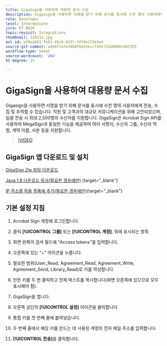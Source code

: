 ```yaml
---
title: GigaSign을 사용하여 대용량 문서 수집
description: Gigasign을 사용하면 서명을 받기 위해 문서를 동시에 수천 명의 사용자에게 전송, 수집 및 추적할 수 있습니다
role: Developer
level: Intermediate
jira: KT-6626
topic-revisit: Integrations
thumbnail: 328113.jpg
exl-id: a59eab61-fe61-45c6-8137-f074e1f2b3ed
source-git-commit: ad54f7afa78b0fbb31eccf455723a8890cb92355
workflow-type: tm+mt
source-wordcount: '264'
ht-degree: 2%

---
```


# GigaSign을 사용하여 대용량 문서 수집

Gigasign을 사용하면 서명을 받기 위해 문서를 동시에 수천 명의 사용자에게 전송, 수집 및 추적할 수 있습니다. 직원 및 고객과의 대규모 커뮤니케이션을 위해 고안되었으며, 일괄 전송 시 최대 2,500명의 수신자를 지원합니다. GigaSign은 Acrobat Sign API를 사용하여 MegaSign과 동일한 기능을 제공하며 여러 서명자, 수신자 그룹, 수신자 역할, 계약 이름, 사본 등을 지원합니다.

>[!VIDEO](https://video.tv.adobe.com/v/328113?quality=12&learn=on&hidetitle=true)

## GigaSign 앱 다운로드 및 설치

[GigaSign Zip 파일 다운로드](https://documentcloud.adobe.com/link/track?uri=urn:aaid:scds:US:8975dbca-98d5-4e66-9164-d21163c91c7f)

[Java 1.8 다운로드 링크(필요한 경우에만)](https://www.oracle.com/java/technologies/javase/javase8-archive-downloads.html) {target="_blank"}

[IP 주소를 허용 목록에 추가(필요한 경우에만)](https://helpx.adobe.com/kr/sign/system-requirements.html#IPs){target="_blank"}

## 기본 설정 지침

1. Acrobat Sign 계정에 로그인합니다.

1. 클릭 **[!UICONTROL 그룹]** 또는 **[!UICONTROL 계정]**, 위에 표시되는 항목

1. 화면 왼쪽의 검색 필드에 &quot;Access tokens&quot;를 입력합니다.

1. 오른쪽에 있는 &quot;+&quot; 아이콘을 누릅니다.

1. 필요한 범위(User_Read, Agreement_Read, Agreement_Write, Agreement_Send, Library_Read)로 키를 작성합니다.

1. 만든 키를 두 번 클릭하고 전체 텍스트를 복사합니다(화면 오른쪽에 있으므로 모두 표시해야 함).

1. GigaSign을 엽니다.

1. 오른쪽 상단의 **[!UICONTROL 설정]** 아이콘을 클릭합니다.

1. 통합 키를 첫 번째 줄에 붙여넣습니다.

1. 두 번째 줄에서 해당 키를 만드는 데 사용된 계정의 전자 메일 주소를 입력합니다.

1. **[!UICONTROL 전송]**&#x200B;을 클릭합니다.
